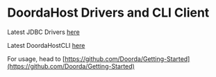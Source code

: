 # DoordaHost Drivers and CLI Client

Latest JDBC Drivers [here](https://github.com/Doorda/drivers-cli/releases/download/469d/doordahost-jdbc-469d.jar)

Latest DoordaHostCLI [here](https://github.com/Doorda/drivers-cli/releases/download/469d/doordahost-cli-469d.jar)


For usage, head to [https://github.com/Doorda/Getting-Started](https://github.com/Doorda/Getting-Started)
